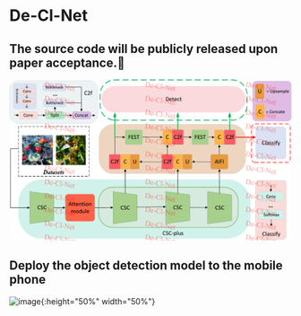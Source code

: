 # De-Cl-Net
## The source code will be publicly released upon paper acceptance.🤝
![image](https://github.com/weldingCode/De-Cl-Net/blob/main/result.png)

## Deploy the object detection model to the mobile phone
![image](https://github.com/weldingCode/De-Cl-Net/blob/main/%E5%BE%AE%E4%BF%A1%E5%9B%BE%E7%89%87_20240729210211.jpg){:height="50%" width="50%"}
